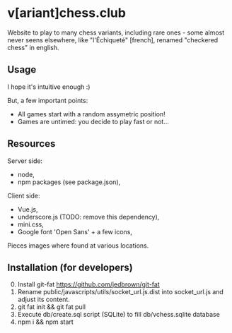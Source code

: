 # v[ariant]chess.club

Website to play to many chess variants, including rare ones - some almost never seens
elsewhere, like "l'Échiqueté" [french], renamed "checkered chess" in english.

## Usage

I hope it's intuitive enough :)

But, a few important points:
 - All games start with a random assymetric position!
 - Games are untimed: you decide to play fast or not...

## Resources

Server side:
 - node,
 - npm packages (see package.json),

Client side:
 - Vue.js,
 - underscore.js (TODO: remove this dependency),
 - mini.css,
 - Google font 'Open Sans' + a few icons,

Pieces images where found at various locations.

## Installation (for developers)

 0. Install git-fat https://github.com/jedbrown/git-fat
 1. Rename public/javascripts/utils/socket\_url.js.dist into socket\_url.js
    and adjust its content.
 2. git fat init && git fat pull
 3. Execute db/create.sql script (SQLite) to fill db/vchess.sqlite database
 4. npm i && npm start
